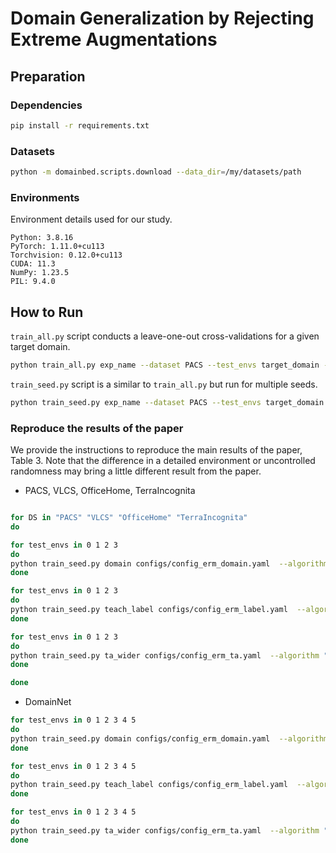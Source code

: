 # Domain Generalization by Rejecting Extreme Augmentations

## Preparation

### Dependencies

```sh
pip install -r requirements.txt
```

### Datasets

```sh
python -m domainbed.scripts.download --data_dir=/my/datasets/path
```

### Environments

Environment details used for our study.

```
Python: 3.8.16
PyTorch: 1.11.0+cu113
Torchvision: 0.12.0+cu113
CUDA: 11.3
NumPy: 1.23.5
PIL: 9.4.0
```

## How to Run

`train_all.py` script conducts a leave-one-out cross-validations for a given target domain.

```sh
python train_all.py exp_name --dataset PACS --test_envs target_domain --data_dir /my/datasets/path
```
`train_seed.py` script is a similar to `train_all.py` but run for multiple seeds.

```sh
python train_seed.py exp_name --dataset PACS --test_envs target_domain --data_dir /my/datasets/path --trails 3
```

### Reproduce the results of the paper

We provide the instructions to reproduce the main results of the paper, Table 3.
Note that the difference in a detailed environment or uncontrolled randomness may bring a little different result from the paper.

- PACS, VLCS, OfficeHome, TerraIncognita

```sh

for DS in "PACS" "VLCS" "OfficeHome" "TerraIncognita"
do

for test_envs in 0 1 2 3
do
python train_seed.py domain configs/config_erm_domain.yaml  --algorithm "ERMDAdv" --dataset $DS --test_envs $test_envs --deterministic --trials 3
done

for test_envs in 0 1 2 3
do
python train_seed.py teach_label configs/config_erm_label.yaml  --algorithm "ERMAdv" --dataset $DS --test_envs $test_envs --deterministic --trials 3 --use_teacher True
done

for test_envs in 0 1 2 3
do
python train_seed.py ta_wider configs/config_erm_ta.yaml  --algorithm "ERM" --dataset $DS --test_envs $test_envs --deterministic --trials 3 --auto_da "uniform" --tf_range "wider" --da_mode "online"
done

done
```

- DomainNet

```sh
for test_envs in 0 1 2 3 4 5
do
python train_seed.py domain configs/config_erm_domain.yaml  --algorithm "ERMDAdv" --dataset DomainNet --test_envs $test_envs --deterministic --trials 3
done

for test_envs in 0 1 2 3 4 5
do
python train_seed.py teach_label configs/config_erm_label.yaml  --algorithm "ERMAdv" --dataset DomainNet --test_envs $test_envs --deterministic --trials 3 --use_teacher True
done

for test_envs in 0 1 2 3 4 5
do
python train_seed.py ta_wider configs/config_erm_ta.yaml  --algorithm "ERM" --dataset DomainNet --test_envs $test_envs --deterministic --trials 3 --auto_da "uniform" --tf_range "wider" --da_mode "online"
done
```